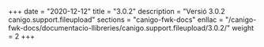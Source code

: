 +++
date        = "2020-12-12"
title       = "3.0.2"
description = "Versió 3.0.2 canigo.support.fileupload"
sections    = "canigo-fwk-docs"
enllac		= "/canigo-fwk-docs/documentacio-llibreries/canigo.support.fileupload/3.0.2/"
weight		= 2
+++
